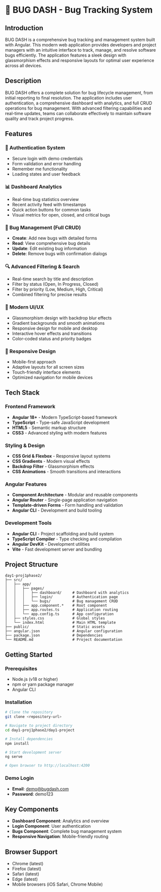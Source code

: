 # 🐛 BUG DASH - Bug Tracking System

## Introduction

BUG DASH is a comprehensive bug tracking and management system built with Angular. This modern web application provides developers and project managers with an intuitive interface to track, manage, and resolve software bugs efficiently. The application features a sleek design with glassmorphism effects and responsive layouts for optimal user experience across all devices.

## Description

BUG DASH offers a complete solution for bug lifecycle management, from initial reporting to final resolution. The application includes user authentication, a comprehensive dashboard with analytics, and full CRUD operations for bug management. With advanced filtering capabilities and real-time updates, teams can collaborate effectively to maintain software quality and track project progress.

## Features

### 🔐 Authentication System
- Secure login with demo credentials
- Form validation and error handling
- Remember me functionality
- Loading states and user feedback

### 📊 Dashboard Analytics
- Real-time bug statistics overview
- Recent activity feed with timestamps
- Quick action buttons for common tasks
- Visual metrics for open, closed, and critical bugs

### 🐞 Bug Management (Full CRUD)
- **Create**: Add new bugs with detailed forms
- **Read**: View comprehensive bug details
- **Update**: Edit existing bug information
- **Delete**: Remove bugs with confirmation dialogs

### 🔍 Advanced Filtering & Search
- Real-time search by title and description
- Filter by status (Open, In Progress, Closed)
- Filter by priority (Low, Medium, High, Critical)
- Combined filtering for precise results

### 🎨 Modern UI/UX
- Glassmorphism design with backdrop blur effects
- Gradient backgrounds and smooth animations
- Responsive design for mobile and desktop
- Interactive hover effects and transitions
- Color-coded status and priority badges

### 📱 Responsive Design
- Mobile-first approach
- Adaptive layouts for all screen sizes
- Touch-friendly interface elements
- Optimized navigation for mobile devices

## Tech Stack

### Frontend Framework
- **Angular 18+** - Modern TypeScript-based framework
- **TypeScript** - Type-safe JavaScript development
- **HTML5** - Semantic markup structure
- **CSS3** - Advanced styling with modern features

### Styling & Design
- **CSS Grid & Flexbox** - Responsive layout systems
- **CSS Gradients** - Modern visual effects
- **Backdrop Filter** - Glassmorphism effects
- **CSS Animations** - Smooth transitions and interactions

### Angular Features
- **Component Architecture** - Modular and reusable components
- **Angular Router** - Single-page application navigation
- **Template-driven Forms** - Form handling and validation
- **Angular CLI** - Development and build tooling

### Development Tools
- **Angular CLI** - Project scaffolding and build system
- **TypeScript Compiler** - Type checking and compilation
- **Angular DevKit** - Development utilities
- **Vite** - Fast development server and bundling

## Project Structure

```
day1-proj1phase2/
├── src/
│   ├── app/
│   │   ├── pages/
│   │   │   ├── dashboard/     # Dashboard with analytics
│   │   │   ├── login/         # Authentication page
│   │   │   └── bugs/          # Bug management CRUD
│   │   ├── app.component.*    # Root component
│   │   ├── app.routes.ts      # Application routing
│   │   └── app.config.ts      # App configuration
│   ├── styles.css             # Global styles
│   └── index.html             # Main HTML template
├── public/                    # Static assets
├── angular.json               # Angular configuration
├── package.json               # Dependencies
└── README.md                  # Project documentation
```

## Getting Started

### Prerequisites
- Node.js (v18 or higher)
- npm or yarn package manager
- Angular CLI

### Installation
```bash
# Clone the repository
git clone <repository-url>

# Navigate to project directory
cd day1-proj1phase2/day1-project

# Install dependencies
npm install

# Start development server
ng serve

# Open browser to http://localhost:4200
```

### Demo Login
- **Email**: demo@bugdash.com
- **Password**: demo123

## Key Components

- **Dashboard Component**: Analytics and overview
- **Login Component**: User authentication
- **Bugs Component**: Complete bug management system
- **Responsive Navigation**: Mobile-friendly routing

## Browser Support

- Chrome (latest)
- Firefox (latest)
- Safari (latest)
- Edge (latest)
- Mobile browsers (iOS Safari, Chrome Mobile)